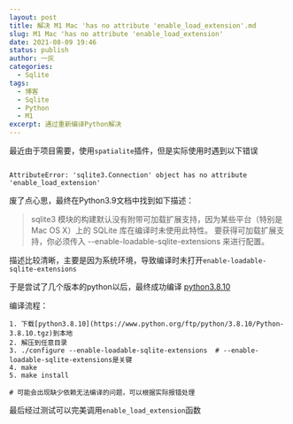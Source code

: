 ```yaml
---
layout: post
title: 解决 M1 Mac 'has no attribute 'enable_load_extension'.md
slug: M1 Mac 'has no attribute 'enable_load_extension'
date: 2021-08-09 19:46
status: publish
author: 一灰
categories: 
  - Sqlite
tags: 
  - 博客
  - Sqlite
  - Python
  - M1
excerpt: 通过重新编译Python解决 
---
```



最近由于项目需要，使用```spatialite```插件，但是实际使用时遇到以下错误
```shell

AttributeError: 'sqlite3.Connection' object has no attribute 'enable_load_extension'
```

废了点心思，最终在Python3.9文档中找到如下描述：

>sqlite3 模块的构建默认没有附带可加载扩展支持，因为某些平台（特别是 Mac OS X）上的 SQLite 库在编译时未使用此特性。 要获得可加载扩展支持，你必须传入 --enable-loadable-sqlite-extensions 来进行配置。

描述比较清晰，主要是因为系统环境，导致编译时未打开```enable-loadable-sqlite-extensions```

于是尝试了几个版本的python以后，最终成功编译 [python3.8.10](https://www.python.org/ftp/python/3.8.10/Python-3.8.10.tgz)

编译流程：
```
1. 下载[python3.8.10](https://www.python.org/ftp/python/3.8.10/Python-3.8.10.tgz)到本地
2. 解压到任意目录
3. ./configure --enable-loadable-sqlite-extensions  # --enable-loadable-sqlite-extensions是关键
4. make
5. make install 

# 可能会出现缺少依赖无法编译的问题，可以根据实际报错处理
```

最后经过测试可以完美调用```enable_load_extension```函数
